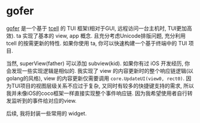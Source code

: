 # gofer

[gofer](https://github.com/GavinGuan24/gofer) 是一个基于 [tcell](https://github.com/gdamore/tcell) 的 TUI 框架(相对于GUI, 远程访问一台主机时, TUI更加高效).
ta 实现了基本的 view, app 概念. 且充分考虑Unicode排版问题, 充分利用 tcell 的按需更新的特性. 如果你使用 ta, 你可以快速构建一个基于终端中的 TUI 项目.

当然, superView(father) 可以添加 subview(kid). 如果你有过 iOS 开发经历, 你会发现一些实现逻辑是相似的.
我实现了 view 的内容更新时的整个响应链逻辑(以golang的风格), view 的内容更新仅需要调用 `core.UpdateUI(view0, rect0)`.
因为TUI项目的视图层级关系不应过于复杂, 又同时有较多的快捷键支持的需求, 所以我并未像iOS的coco框架一样直接实现整个事件响应链.
因为我希望使用者自行转发监听到的事件给对应的view.

后续, 我将封装一些常用的 widget.

